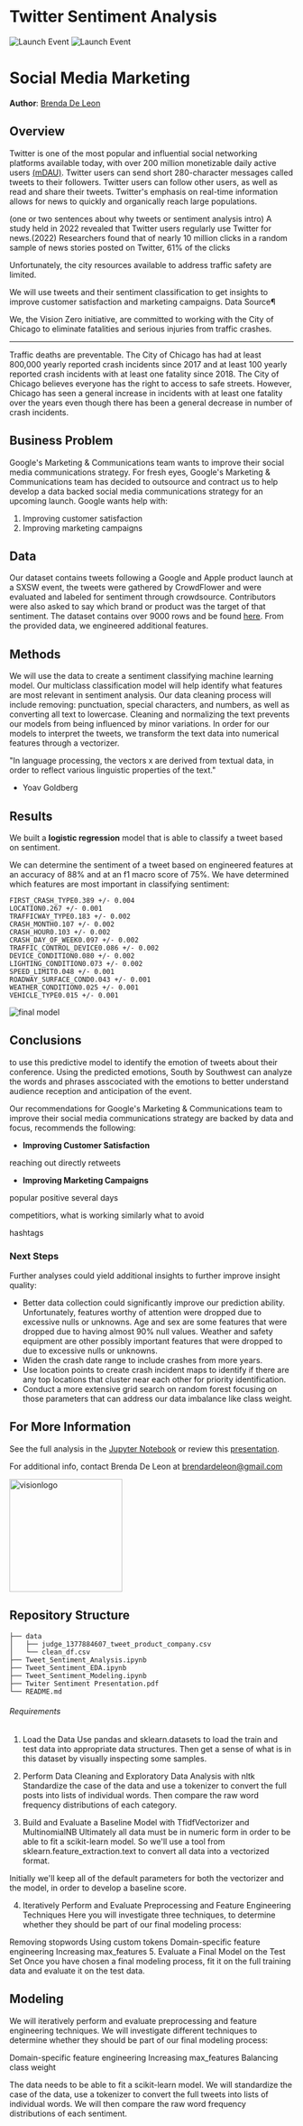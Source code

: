 # Twitter Sentiment Analysis

![Launch Event](https://media.gettyimages.com/id/527764362/photo/a-general-view-as-volunteers-gathered-at-ucl-to-mark-the-launch-of-a-brand-new-mobile-phone.jpg)
![Launch Event](https://static01.nyt.com/images/2017/11/08/business/08TWITTER1/08TWITTER1-superJumbo.jpg?quality=75&auto=webp)

# Social Media Marketing

**Author**: [Brenda De Leon](mailto:brendardeleon@gmail.com)

## Overview

Twitter is one of the most popular and influential social networking platforms available today, with over 200 million monetizable daily active users [(mDAU)](). Twitter users can send short 280-character messages called tweets to their followers. Twitter users can follow other users, as well as read and share their tweets. Twitter's emphasis on real-time information allows for news to quickly and organically reach large populations.



(one or two sentences about why tweets or sentiment analysis intro) A study held in 2022 revealed that Twitter users regularly use Twitter for news.(2022)
Researchers found that of nearly 10 million clicks in a random sample of news stories posted on Twitter, 61% of the clicks


Unfortunately, the city resources available to address traffic safety are limited. 

We will use tweets and their sentiment classification to get insights to improve customer satisfaction and marketing campaigns.
Data Source¶

We, the Vision Zero initiative, are committed to working with the City of Chicago to eliminate fatalities and serious injuries from traffic crashes. 

---

Traffic deaths are preventable. The City of Chicago has had at least 800,000 yearly reported crash incidents since 2017 and at least 100 yearly reported crash incidents with at least one fatality since 2018. The City of Chicago believes everyone has the right to access to safe streets. However, Chicago has seen a general increase in incidents with at least one fatality over the years even though there has been a general decrease in number of crash incidents. 


## Business Problem

Google's Marketing & Communications team wants to improve their social media communications strategy. For fresh eyes, Google's Marketing & Communications team has decided to outsource and contract us to help develop a data backed social media communications strategy for an upcoming launch. Google wants help with:

 1. Improving customer satisfaction
 2. Improving marketing campaigns


## Data

Our dataset contains tweets following a Google and Apple product launch at a SXSW event, the tweets were gathered by CrowdFlower and were evaluated and labeled for sentiment through crowdsource. Contributors were also asked to say which brand or product was the target of that sentiment. The dataset contains over 9000 rows and be found [here](https://data.world/crowdflower/brands-and-product-emotions). From the provided data, we engineered additional features.

## Methods



We will use the data to create a sentiment classifying machine learning model. Our multiclass classification model will help identify what features are most relevant in sentiment analysis. Our data cleaning process will include removing: punctuation, special characters, and numbers, as well as converting all text to lowercase. Cleaning and normalizing the text prevents our models from being influenced by minor variations. In order for our models to interpret the tweets, we transform the text data into numerical features through a vectorizer. 




"In language processing,
the vectors x are derived from textual data,
in order to reflect various linguistic properties of the text."

- Yoav Goldberg

## Results

We built a <b>logistic regression</b> model that is able to classify a tweet based on sentiment.  

We can determine the sentiment of a tweet based on engineered features at an accuracy of 88% and at an f1 macro score of 75%. We have determined which features are most important in classifying sentiment:

`FIRST_CRASH_TYPE0.389 +/- 0.004` <br> 
`LOCATION0.267 +/- 0.001` <br>
`TRAFFICWAY_TYPE0.183 +/- 0.002` <br>
`CRASH_MONTH0.107 +/- 0.002` <br>
`CRASH_HOUR0.103 +/- 0.002` <br>
`CRASH_DAY_OF_WEEK0.097 +/- 0.002` <br>
`TRAFFIC_CONTROL_DEVICE0.086 +/- 0.002` <br>
`DEVICE_CONDITION0.080 +/- 0.002` <br>
`LIGHTING_CONDITION0.073 +/- 0.002` <br>
`SPEED_LIMIT0.048 +/- 0.001` <br>
`ROADWAY_SURFACE_COND0.043 +/- 0.001` <br>
`WEATHER_CONDITION0.025 +/- 0.001` <br>
`VEHICLE_TYPE0.015 +/- 0.001`

![final model](/models.png)


## Conclusions

to use this predictive model to identify the emotion of tweets about their conference. Using the predicted emotions, South by Southwest can analyze the words and phrases asscociated with the emotions to better understand audience reception and anticipation of the event.

Our recommendations for Google's Marketing & Communications team to improve their social media communications strategy
are backed by data and focus, recommends the following:

- **Improving Customer Satisfaction** 

reaching out directly
retweets


- **Improving Marketing Campaigns** 

popular positive
several days

competitiors, what is working 
similarly what to avoid

hashtags


### Next Steps

Further analyses could yield additional insights to further improve insight quality:

- Better data collection could significantly improve our prediction ability. Unfortunately, features worthy of attention were dropped due to excessive nulls or unknowns. Age and sex are some features that were dropped due to having almost 90% null values. Weather and safety equipment are other possibly important features that were dropped to due to excessive nulls or unknowns.
- Widen the crash date range to include crashes from more years.
- Use location points to create crash incident maps to identify if there are any top locations that cluster near each other for priority identification.
- Conduct a more extensive grid search on random forest focusing on those parameters that can address our data imbalance like class weight.

## For More Information

See the full analysis in the [Jupyter Notebook](</Tweet_Sentiment_Modeling.ipynb>) or review this [presentation](</Twiter Sentiment Presentation.pdf>).

For additional info, contact Brenda De Leon at [brendardeleon@gmail.com](mailto:brendardeleon@gmail.com)

<img src="https://activetrans.org/busreports/wp-content/uploads/2015/04/vision_zero_logo.jpg" alt="visionlogo" style="width: 200px;"/>

## Repository Structure

```
├── data
│   ├── judge_1377884607_tweet_product_company.csv
│   └── clean_df.csv
├── Tweet_Sentiment_Analysis.ipynb
├── Tweet_Sentiment_EDA.ipynb
├── Tweet_Sentiment_Modeling.ipynb
├── Twiter Sentiment Presentation.pdf
└── README.md
```

###### Requirements

1. Load the Data
Use pandas and sklearn.datasets to load the train and test data into appropriate data structures. Then get a sense of what is in this dataset by visually inspecting some samples.

2. Perform Data Cleaning and Exploratory Data Analysis with nltk
Standardize the case of the data and use a tokenizer to convert the full posts into lists of individual words. Then compare the raw word frequency distributions of each category.

3. Build and Evaluate a Baseline Model with TfidfVectorizer and MultinomialNB
Ultimately all data must be in numeric form in order to be able to fit a scikit-learn model. So we'll use a tool from sklearn.feature_extraction.text to convert all data into a vectorized format.

Initially we'll keep all of the default parameters for both the vectorizer and the model, in order to develop a baseline score.

4. Iteratively Perform and Evaluate Preprocessing and Feature Engineering Techniques
Here you will investigate three techniques, to determine whether they should be part of our final modeling process:

Removing stopwords
Using custom tokens
Domain-specific feature engineering
Increasing max_features
5. Evaluate a Final Model on the Test Set
Once you have chosen a final modeling process, fit it on the full training data and evaluate it on the test data.



## Modeling

We will iteratively perform and evaluate preprocessing and feature engineering techniques. We will investigate different techniques to determine whether they should be part of our final modeling process:

Domain-specific feature engineering
Increasing max_features
Balancing class weight



The data needs to be able to fit a scikit-learn model. We will standardize the case of the data, use a tokenizer to convert the full tweets into lists of individual words. We will then compare the raw word frequency distributions of each sentiment. 
